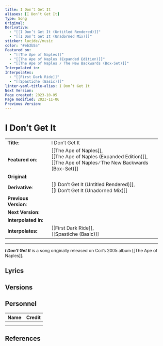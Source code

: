 ```yaml
---
title: I Don’t Get It
aliases: [I Don’t Get It]
Type: Song
Original: 
Derivative:
  - "[[I Don’t Get It (Untitled Rendered)]]"
  - "[[I Don’t Get It (Unadorned Mix)]]"
sticker: lucide//music
color: "#eb3b5a"
Featured on:
  - "[[The Ape of Naples]]"
  - "[[The Ape of Naples (Expanded Edition)]]"
  - "[[The Ape of Naples ∕ The New Backwards (Box-Set)]]"
Interpolated in: 
Interpolates:
  - "[[First Dark Ride]]"
  - "[[Spastiche (Basic)]]"
linter-yaml-title-alias: I Don’t Get It
Next Version: 
Page created: 2023-10-05
Page modified: 2023-11-06
Previous Version: 
---
```


# I Don’t Get It

|  |  |
| --- | --- |
| __Title__: | I Don’t Get It |
| __Featured on__: | [[The Ape of Naples]], <br> [[The Ape of Naples (Expanded Edition)]], <br> [[The Ape of Naples ∕ The New Backwards (Box-Set)]] |
| __Original__: |  |
| __Derivative__: | [[I Don’t Get It (Untitled Rendered)]], <br> [[I Don’t Get It (Unadorned Mix)]] |
| __Previous Version__: |  |
| __Next Version__: |  |
| __Interpolated in:__ |  |
| __Interpolates:__ | [[First Dark Ride]], <br> [[Spastiche (Basic)]] |

---

*__I Don’t Get It__* is a song originally released on Coil’s 2005 album [[The Ape of Naples]].

## Lyrics

## Versions

## Personnel

|Name|Credit|
|---|---|
|||
|||

## References
[^1]:
